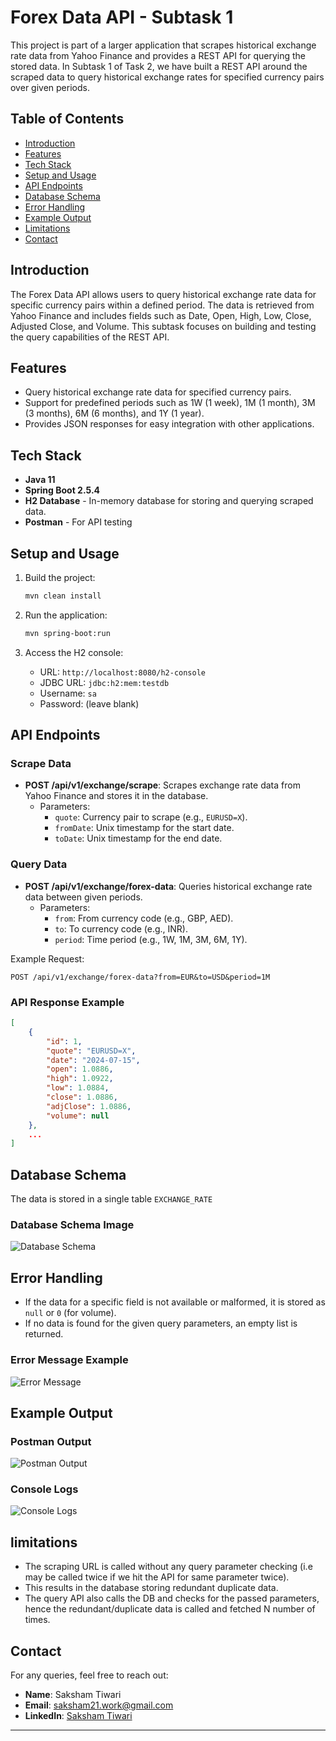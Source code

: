 
# Forex Data API - Subtask 1

This project is part of a larger application that scrapes historical exchange rate data from Yahoo Finance and provides a REST API for querying the stored data. In Subtask 1 of Task 2, we have built a REST API around the scraped data to query historical exchange rates for specified currency pairs over given periods.

## Table of Contents
- [Introduction](#introduction)
- [Features](#features)
- [Tech Stack](#tech-stack)
- [Setup and Usage](#setup-and-usage)
- [API Endpoints](#api-endpoints)
- [Database Schema](#database-schema)
- [Error Handling](#error-handling)
- [Example Output](#example-output)
- [Limitations](#limitations)
- [Contact](#contact)

## Introduction

The Forex Data API allows users to query historical exchange rate data for specific currency pairs within a defined period. The data is retrieved from Yahoo Finance and includes fields such as Date, Open, High, Low, Close, Adjusted Close, and Volume. This subtask focuses on building and testing the query capabilities of the REST API.

## Features

- Query historical exchange rate data for specified currency pairs.
- Support for predefined periods such as 1W (1 week), 1M (1 month), 3M (3 months), 6M (6 months), and 1Y (1 year).
- Provides JSON responses for easy integration with other applications.

## Tech Stack

- **Java 11**
- **Spring Boot 2.5.4**
- **H2 Database** - In-memory database for storing and querying scraped data.
- **Postman** - For API testing

## Setup and Usage
1. Build the project:
    ```bash
    mvn clean install
    ```

2. Run the application:
    ```bash
    mvn spring-boot:run
    ```

3. Access the H2 console:
    - URL: `http://localhost:8080/h2-console`
    - JDBC URL: `jdbc:h2:mem:testdb`
    - Username: `sa`
    - Password: (leave blank)

## API Endpoints

### Scrape Data
- **POST /api/v1/exchange/scrape**: Scrapes exchange rate data from Yahoo Finance and stores it in the database.
    - Parameters:
        - `quote`: Currency pair to scrape (e.g., `EURUSD=X`).
        - `fromDate`: Unix timestamp for the start date.
        - `toDate`: Unix timestamp for the end date.

### Query Data
- **POST /api/v1/exchange/forex-data**: Queries historical exchange rate data between given periods.
    - Parameters:
        - `from`: From currency code (e.g., GBP, AED).
        - `to`: To currency code (e.g., INR).
        - `period`: Time period (e.g., 1W, 1M, 3M, 6M, 1Y).

Example Request:
```
POST /api/v1/exchange/forex-data?from=EUR&to=USD&period=1M
```

### API Response Example
```json
[
    {
        "id": 1,
        "quote": "EURUSD=X",
        "date": "2024-07-15",
        "open": 1.0886,
        "high": 1.0922,
        "low": 1.0884,
        "close": 1.0886,
        "adjClose": 1.0886,
        "volume": null
    },
    ...
]
```

## Database Schema

The data is stored in a single table `EXCHANGE_RATE`

### Database Schema Image
![Database Schema](.subtask_1/img/DB.png)

## Error Handling

- If the data for a specific field is not available or malformed, it is stored as `null` or `0` (for volume).
- If no data is found for the given query parameters, an empty list is returned.

### Error Message Example
![Error Message](../img/error_message.png)

## Example Output

### Postman Output
![Postman Output](../img/postman_output.png)

### Console Logs
![Console Logs](../img/console_logs.png)

## limitations

- The scraping URL is called without any query parameter checking (i.e may be called twice if we hit the API for same parameter twice).
- This results in the database storing redundant duplicate data.
- The query API also calls the DB and checks for the passed parameters, hence the redundant/duplicate data is called and fetched N number of times.

## Contact

For any queries, feel free to reach out:

- **Name**: Saksham Tiwari
- **Email**: saksham21.work@gmail.com
- **LinkedIn**: [Saksham Tiwari](https://www.linkedin.com/in/saksham-tiwari/)

---
